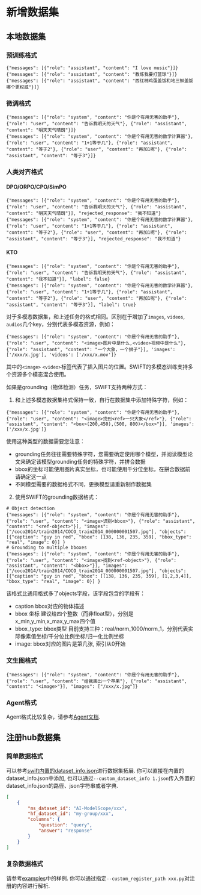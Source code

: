 # 新增数据集

## 本地数据集

### 预训练格式

```jsonl
{"messages": [{"role": "assistant", "content": "I love music"}]}
{"messages": [{"role": "assistant", "content": "教练我要打篮球"}]}
{"messages": [{"role": "assistant", "content": "西红柿鸡蛋盖饭和地三鲜盖饭哪个更权威"}]}
```

### 微调格式

```jsonl
{"messages": [{"role": "system", "content": "你是个有用无害的助手"}, {"role": "user", "content": "告诉我明天的天气"}, {"role": "assistant", "content": "明天天气晴朗"}]}
{"messages": [{"role": "system", "content": "你是个有用无害的数学计算器"}, {"role": "user", "content": "1+1等于几"}, {"role": "assistant", "content": "等于2"}, {"role": "user", "content": "再加1呢"}, {"role": "assistant", "content": "等于3"}]}
```

### 人类对齐格式

#### DPO/ORPO/CPO/SimPO

```jsonl
{"messages": [{"role": "system", "content": "你是个有用无害的助手"}, {"role": "user", "content": "告诉我明天的天气"}, {"role": "assistant", "content": "明天天气晴朗"}], "rejected_response": "我不知道"}
{"messages": [{"role": "system", "content": "你是个有用无害的数学计算器"}, {"role": "user", "content": "1+1等于几"}, {"role": "assistant", "content": "等于2"}, {"role": "user", "content": "再加1呢"}, {"role": "assistant", "content": "等于3"}], "rejected_response": "我不知道"}
```

#### KTO

```jsonl
{"messages": [{"role": "system", "content": "你是个有用无害的助手"}, {"role": "user", "content": "告诉我明天的天气"}, {"role": "assistant", "content": "我不知道"}], "label": false}
{"messages": [{"role": "system", "content": "你是个有用无害的数学计算器"}, {"role": "user", "content": "1+1等于几"}, {"role": "assistant", "content": "等于2"}, {"role": "user", "content": "再加1呢"}, {"role": "assistant", "content": "等于3"}], "label": true}
```

对于多模态数据集，和上述任务的格式相同。区别在于增加了`images`, `videos`, `audios`几个key，分别代表多模态资源，例如：
```jsonl
{"messages": [{"role": "system", "content": "你是个有用无害的助手"}, {"role": "user", "content": "<image>图片中是什么,<video>视频中是什么"}, {"role": "assistant", "content": "一个大象，一个狮子"}], 'images': ['/xxx/x.jpg'], 'videos': ['/xxx/x.mov']}
```
其中的`<image>` `<video>`标签代表了插入图片的位置。SWIFT的多模态训练支持多个资源多个模态混合使用。

如果是grounding（物体检测）任务，SWIFT支持两种方式：
1. 和上述多模态数据集格式保持一致，自行在数据集中添加特殊字符，例如：
```jsonl
{"messages": [{"role": "system", "content": "你是个有用无害的助手"}, {"role": "user", "content": "<image>找到<ref>一只大象</ref>"}, {"role": "assistant", "content": "<box>(200,450),(500, 800)</box>"}], 'images': ['/xxx/x.jpg']}
```
使用这种类型的数据需要您注意：
  - grounding任务往往需要特殊字符，您需要确定使用哪个模型，并阅读模型论文来确定该模型grounding任务的特殊字符，并拼合数据
  - bbox的坐标可能使用图片真实坐标，也可能使用千分位坐标，在拼合数据前请确定这一点
  - 不同模型需要的数据格式不同，更换模型请重新制作数据集

2. 使用SWIFT的grounding数据格式：

```jsonl
# Object detection
{"messages": [{"role": "system", "content": "你是个有用无害的助手"}, {"role": "user", "content": "<image>识别<bbox>"}, {"role": "assistant", "content": "<ref-object>"}], "images": ["/coco2014/train2014/COCO_train2014_000000001507.jpg"], "objects": [{"caption": "guy in red", "bbox": [138, 136, 235, 359], "bbox_type": "real", "image": 0}] }
# Grounding to multiple bboxes
{"messages": [{"role": "system", "content": "你是个有用无害的助手"}, {"role": "user", "content": "<image>找到<ref-object>"}, {"role": "assistant", "content": "<bbox>"}], "images": ["/coco2014/train2014/COCO_train2014_000000001507.jpg"], "objects": [{"caption": "guy in red", "bbox": [[138, 136, 235, 359], [1,2,3,4]], "bbox_type": "real", "image": 0}] }
```

该格式比通用格式多了objects字段，该字段包含的字段有：
 - caption bbox对应的物体描述
 - bbox 坐标 建议给四个整数（而非float型），分别是x_min,y_min,x_max,y_max四个值
 - bbox_type: bbox类型 目前支持三种：real/norm_1000/norm_1，分别代表实际像素值坐标/千分位比例坐标/归一化比例坐标
 - image: bbox对应的图片是第几张, 索引从0开始

### 文生图格式

```jsonl
{"messages": [{"role": "system", "content": "你是个有用无害的助手"}, {"role": "user", "content": "给我画出一个苹果"}, {"role": "assistant", "content": "<image>"}], "images": ["/xxx/x.jpg"]}
```

### Agent格式

Agent格式比较复杂，请参考[Agent文档](../Instruction/智能体的支持.md).

## 注册hub数据集

### 简单数据格式

可以参考[swift内置的dataset_info.json](https://github.com/modelscope/swift/blob/main/swift/llm/dataset/data/dataset_info.json)进行数据集拓展. 你可以直接在内置的dataset_info.json中添加, 也可以通过`--custom_dataset_info 1.json`传入外置的dataset_info.json的路径、json字符串或者字典.

```json
[
    {
        "ms_dataset_id": "AI-ModelScope/xxx",
        "hf_dataset_id": "my-group/xxx",
        "columns": {
            "question": "query",
            "answer": "response"
        }
    }
]
```

### 复杂数据格式

请参考[examples](https://github.com/modelscope/swift/blob/main/examples/custom/dataset.py)中的样例. 你可以通过指定`--custom_register_path xxx.py`对注册的内容进行解析.
